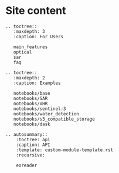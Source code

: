 ```{include} ../README.md
```

# Site content

```{eval-rst}
.. toctree::
   :maxdepth: 3
   :caption: For Users

   main_features
   optical
   sar
   faq
```

```{eval-rst}
.. toctree::
   :maxdepth: 2
   :caption: Examples

   notebooks/base
   notebooks/SAR
   notebooks/VHR
   notebooks/sentinel-3
   notebooks/water_detection
   notebooks/s3_compatible_storage
   notebooks/dask
```

```{eval-rst}
.. autosummary::
    :toctree: api
    :caption: API
    :template: custom-module-template.rst
    :recursive:

    eoreader
```

